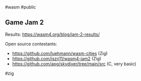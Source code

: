 #wasm #public

## Game Jam 2

Results: https://wasm4.org/blog/jam-2-results/

Open source contestants:

- https://github.com/luehmann/wasm-cities (Zig)
- https://github.com/iszn11/wasm4-jam2 (Zig)
- https://github.com/apg/skydiver/tree/main/src (C, very basic)

<!-- Keywords -->
#zig
<!-- /Keywords -->
